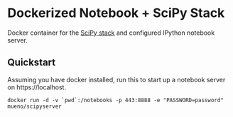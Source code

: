 Dockerized Notebook + SciPy Stack
=================================

Docker container for the [SciPy stack](../scipystack) and configured IPython notebook server.

## Quickstart

Assuming you have docker installed, run this to start up a notebook server on https://localhost.

```
docker run -d -v `pwd`:/notebooks -p 443:8888 -e "PASSWORD=password" mueno/scipyserver
```

